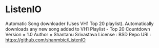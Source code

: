 ListenIO
========

Automatic Song downloader (Uses VH1 Top 20 playlist).
Automatically downloads any new song added to VH1 Playlist - Top 20 Countdown
Version = 1.0
Author = Shantanu Srivastava
License : BSD
Repo URl : https://github.com/shanmbic/ListenIO
